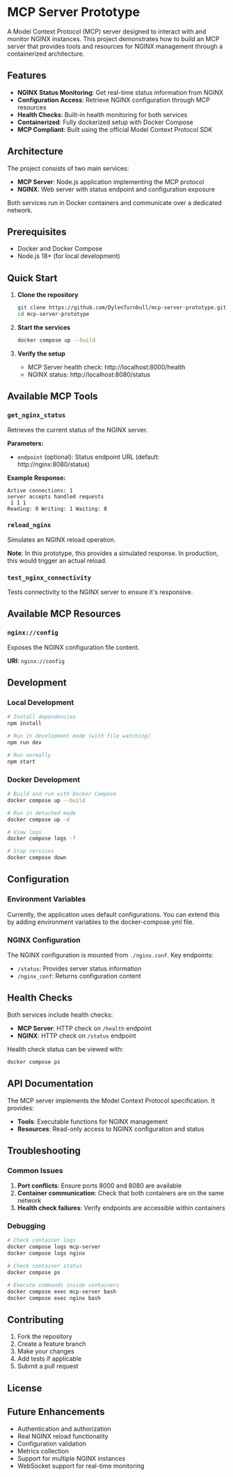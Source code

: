 # MCP Server Prototype

A Model Context Protocol (MCP) server designed to interact with and monitor NGINX instances. This project demonstrates how to build an MCP server that provides tools and resources for NGINX management through a containerized architecture.

## Features

- **NGINX Status Monitoring**: Get real-time status information from NGINX
- **Configuration Access**: Retrieve NGINX configuration through MCP resources
- **Health Checks**: Built-in health monitoring for both services
- **Containerized**: Fully dockerized setup with Docker Compose
- **MCP Compliant**: Built using the official Model Context Protocol SDK

## Architecture

The project consists of two main services:
- **MCP Server**: Node.js application implementing the MCP protocol
- **NGINX**: Web server with status endpoint and configuration exposure

Both services run in Docker containers and communicate over a dedicated network.

## Prerequisites

- Docker and Docker Compose
- Node.js 18+ (for local development)

## Quick Start

1. **Clone the repository**
   ```bash
   git clone https://github.com/DylenTurnbull/mcp-server-prototype.git
   cd mcp-server-prototype
   ```

2. **Start the services**
   ```bash
   docker compose up --build
   ```

3. **Verify the setup**
   - MCP Server health check: http://localhost:8000/health
   - NGINX status: http://localhost:8080/status

## Available MCP Tools

### `get_nginx_status`
Retrieves the current status of the NGINX server.

**Parameters:**
- `endpoint` (optional): Status endpoint URL (default: http://nginx:8080/status)

**Example Response:**
```
Active connections: 1 
server accepts handled requests
 1 1 1 
Reading: 0 Writing: 1 Waiting: 0
```

### `reload_nginx`
Simulates an NGINX reload operation.

**Note**: In this prototype, this provides a simulated response. In production, this would trigger an actual reload.

### `test_nginx_connectivity`
Tests connectivity to the NGINX server to ensure it's responsive.

## Available MCP Resources

### `nginx://config`
Exposes the NGINX configuration file content.

**URI**: `nginx://config`

## Development

### Local Development
```bash
# Install dependencies
npm install

# Run in development mode (with file watching)
npm run dev

# Run normally
npm start
```

### Docker Development
```bash
# Build and run with Docker Compose
docker compose up --build

# Run in detached mode
docker compose up -d

# View logs
docker compose logs -f

# Stop services
docker compose down
```

## Configuration

### Environment Variables
Currently, the application uses default configurations. You can extend this by adding environment variables to the docker-compose.yml file.

### NGINX Configuration
The NGINX configuration is mounted from `./nginx.conf`. Key endpoints:
- `/status`: Provides server status information
- `/nginx_conf`: Returns configuration content

## Health Checks

Both services include health checks:
- **MCP Server**: HTTP check on `/health` endpoint
- **NGINX**: HTTP check on `/status` endpoint

Health check status can be viewed with:
```bash
docker compose ps
```

## API Documentation

The MCP server implements the Model Context Protocol specification. It provides:
- **Tools**: Executable functions for NGINX management
- **Resources**: Read-only access to NGINX configuration and status

## Troubleshooting

### Common Issues

1. **Port conflicts**: Ensure ports 8000 and 8080 are available
2. **Container communication**: Check that both containers are on the same network
3. **Health check failures**: Verify endpoints are accessible within containers

### Debugging
```bash
# Check container logs
docker compose logs mcp-server
docker compose logs nginx

# Check container status
docker compose ps

# Execute commands inside containers
docker compose exec mcp-server bash
docker compose exec nginx bash
```

## Contributing

1. Fork the repository
2. Create a feature branch
3. Make your changes
4. Add tests if applicable
5. Submit a pull request

## License

## Future Enhancements

- Authentication and authorization
- Real NGINX reload functionality
- Configuration validation
- Metrics collection
- Support for multiple NGINX instances
- WebSocket support for real-time monitoring